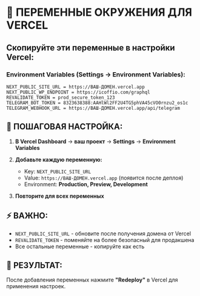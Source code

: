 # 🔑 ПЕРЕМЕННЫЕ ОКРУЖЕНИЯ ДЛЯ VERCEL

## Скопируйте эти переменные в настройки Vercel:

### Environment Variables (Settings → Environment Variables):

```
NEXT_PUBLIC_SITE_URL = https://ВАШ-ДОМЕН.vercel.app
NEXT_PUBLIC_WP_ENDPOINT = https://icoffio.com/graphql  
REVALIDATE_TOKEN = prod_secure_token_123
TELEGRAM_BOT_TOKEN = 8323638388:AAHlWl2FF2U4TG5phVA45cVO0rnzu2_os1c
TELEGRAM_WEBHOOK_URL = https://ВАШ-ДОМЕН.vercel.app/api/telegram
```

## 🔧 ПОШАГОВАЯ НАСТРОЙКА:

1. **В Vercel Dashboard** → **ваш проект** → **Settings** → **Environment Variables**
2. **Добавьте каждую переменную:**
   - Key: `NEXT_PUBLIC_SITE_URL`
   - Value: `https://ВАШ-ДОМЕН.vercel.app` (появится после деплоя)
   - Environment: **Production, Preview, Development**

3. **Повторите для всех переменных**

## ⚡ ВАЖНО:
- `NEXT_PUBLIC_SITE_URL` - обновите после получения домена от Vercel
- `REVALIDATE_TOKEN` - поменяйте на более безопасный для продакшена
- Все остальные переменные - копируйте как есть

## 🎯 РЕЗУЛЬТАТ:
После добавления переменных нажмите **"Redeploy"** в Vercel для применения настроек.

